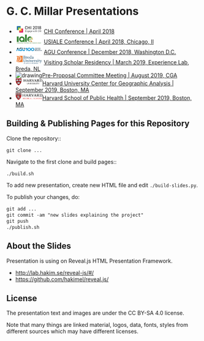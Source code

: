 G. C. Millar Presentations
===========================
 * <img src="img/logos/chi_logo.png" alt="drawing" width="70"/> [CHI Conference | April 2018](https://gcmillar.github.io/presentations/chi2018.html#/)
 * <img src="img/logos/iale.png" alt="drawing" width="70"/>  [USIALE Conference | April 2018, Chicago, Il](https://gcmillar.github.io/presentations/us_iale2018.html#/)
 * <img src="img/logos/agu.png" alt="drawing" width="70"/> [AGU Conference | December 2018, Washington D.C.](https://gcmillar.github.io/presentations/agu2018.html#/)
 * <img src="img/logos/BUAS_logo.png" alt="drawing" width="70"/> [Visiting Scholar Residency | March 2019, Experience Lab, Breda, NL](https://gcmillar.github.io/presentations/CHIPS_Nuenen_NL_final_presentation#/)
 * <img src="img/logos/ncstate2.png" alt="drawing" width="70"/>[Pre-Proposal Committee Meeting | August 2019, CGA](https://gcmillar.github.io/presentations/pre-proposal.html#/)
 * <img src="img/logos/harvard.png" alt="drawing" width="70"/>[Harvard University Center for Geographic Analysis | September 2019, Boston, MA](https://gcmillar.github.io/presentations/Harvard-CGA.html#/)
 * <img src="img/logos/hms_logo.png" alt="drawing" width="70"/>[Harvard School of Public Health | September 2019, Boston, MA](https://gcmillar.github.io/presentations/Harvard-HSPH.html#/)
 
Building & Publishing Pages for this Repository
------------------------------------------------

Clone the repository::

    git clone ...

Navigate to the first clone and build pages::

    ./build.sh

To add new presentation, create new HTML file and edit `./build-slides.py`.

To publish your changes, do:

    git add ...
    git commit -am "new slides explaining the project"
    git push
    ./publish.sh

About the Slides
----------------

Presentation is using on Reveal.js HTML Presentation Framework.
 * http://lab.hakim.se/reveal-js/#/
 * https://github.com/hakimel/reveal.js/

License
-------

The presentation text and images are under the CC BY-SA 4.0 license.

Note that many things are linked material, logos, data, fonts, styles
from different sources which may have different licenses.